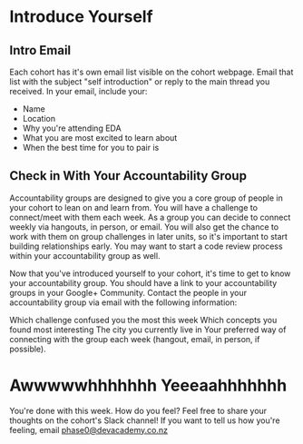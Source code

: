 # Introduce Yourself

## Intro Email 
Each cohort has it's own email list visible on the cohort webpage. Email that list with the subject "self introduction" or reply to the main thread you received. In your email, include your:
- Name
- Location
- Why you're attending EDA
- What you are most excited to learn about
- When the best time for you to pair is

## Check in With Your Accountability Group
Accountability groups are designed to give you a core group of people in your cohort to lean on and learn from. You will have a challenge to connect/meet with them each week. As a group you can decide to connect weekly via hangouts, in person, or email. You will also get the chance to work with them on group challenges in later units, so it's important to start building relationships early. You may want to start a code review process within your accountability group as well.

Now that you've introduced yourself to your cohort, it's time to get to know your accountability group. You should have a link to your accountability groups in your Google+ Community. Contact the people in your accountability group via email with the following information:

Which challenge confused you the most this week
Which concepts you found most interesting
The city you currently live in
Your preferred way of connecting with the group each week (hangout, email, in person, if possible).

# Awwwwwhhhhhhh Yeeeaahhhhhhh
You're done with this week. How do you feel? Feel free to share your thoughts on the cohort's Slack channel! If you want to tell us how you're feeling, email phase0@devacademy.co.nz
